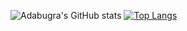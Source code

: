 <!-- ![](https://raw.githubusercontent.com/adabugra/stats/master/generated/overview.svg#gh-dark-mode-only)
![](https://raw.githubusercontent.com/adabugra/stats/master/generated/languages.svg#gh-dark-mode-only)
-->
![Adabugra's GitHub stats](https://github-readme-stats.vercel.app/api?username=adabugra&theme=ambient_gradient&show_icons=true)
[![Top Langs](https://github-readme-stats.vercel.app/api/top-langs/?username=adabugra&layout=pie)](https://github.com/anuraghazra/github-readme-stats)

<!--
**adabugra/adabugra** is a ✨ _special_ ✨ repository because its `README.md` (this file) appears on your GitHub profile.

Here are some ideas to get you started:

- 🔭 I’m currently working on ...
- 🌱 I’m currently learning ...
- 👯 I’m looking to collaborate on ...
- 🤔 I’m looking for help with ...
- 💬 Ask me about ...
- 📫 How to reach me: ...
- 😄 Pronouns: ...
- ⚡ Fun fact: ...
-->
